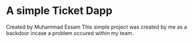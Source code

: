 # A simple Ticket Dapp
Created by Muhammad Essam
This simple project was created by me as a backdoor incase a problem occured within my team.